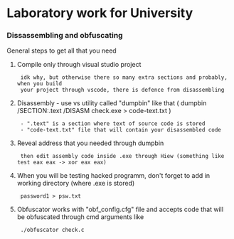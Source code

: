 # Laboratory work for University

### Dissassembling and obfuscating

General steps to get all that you need

1. Compile only through visual studio project
      
        idk why, but otherwise there so many extra sections and probably, when you build
        your project through vscode, there is defence from disassembling
2. Disassembly - use vs utility called "dumpbin" like that ( dumpbin /SECTION:.text /DISASM check.exe > code-text.txt )

   		- ".text" is a section where text of source code is stored
		- "code-text.txt" file that will contain your disassembled code
                  
3. Reveal address that you needed through dumpbin

		then edit assembly code inside .exe through Hiew (something like test eax eax -> xor eax eax)

4. When you will be testing hacked programm, don't forget to add in working directory (where .exe is stored) 

   		password1 > psw.txt

5. Obfuscator works with "obf_config.cfg" file and accepts code that will be obfuscated through cmd arguments like

   		./obfuscator check.c
